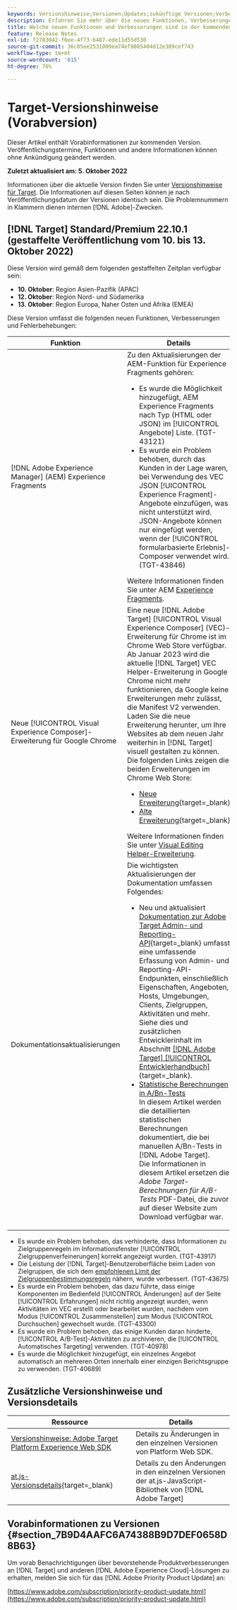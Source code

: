 ```yaml
---
keywords: Versionshinweise;Versionen;Updates;zukünftige Versionen;Verbesserungen;neue Funktionen;Fehlerbehebungen;Updates;Vorabversion
description: Erfahren Sie mehr über die neuen Funktionen, Verbesserungen und Fehlerbehebungen in der kommenden Version von Adobe Target sowie in den zugehörigen SDKs, APIs und JavaScript-Bibliotheken.
title: Welche neuen Funktionen und Verbesserungen sind in der kommenden Version enthalten?
feature: Release Notes
exl-id: f2783042-f6ee-4f73-b487-ede11d55d530
source-git-commit: 36c05ee2531009ea74ef9085404d12e389cef743
workflow-type: tm+mt
source-wordcount: '615'
ht-degree: 76%

---
```


# Target-Versionshinweise (Vorabversion)

Dieser Artikel enthält Vorabinformationen zur kommenden Version. Veröffentlichungstermine, Funktionen und andere Informationen können ohne Ankündigung geändert werden.

**Zuletzt aktualisiert am: 5. Oktober 2022**

Informationen über die aktuelle Version finden Sie unter [Versionshinweise für Target](release-notes.md). Die Informationen auf diesen Seiten können je nach Veröffentlichungsdatum der Versionen identisch sein. Die Problemnummern in Klammern dienen internen [!DNL Adobe]-Zwecken.

## [!DNL Target] Standard/Premium 22.10.1 (gestaffelte Veröffentlichung vom 10. bis 13. Oktober 2022)

Diese Version wird gemäß dem folgenden gestaffelten Zeitplan verfügbar sein:

* **10. Oktober**: Region Asien-Pazifik (APAC)
* **12. Oktober**: Region Nord- und Südamerika
* **13. Oktober**: Region Europa, Naher Osten und Afrika (EMEA)

Diese Version umfasst die folgenden neuen Funktionen, Verbesserungen und Fehlerbehebungen:

| Funktion | Details |
| --- | --- |
| [!DNL Adobe Experience Manager] (AEM) Experience Fragments | Zu den Aktualisierungen der AEM-Funktion für Experience Fragments gehören:<ul><li>Es wurde die Möglichkeit hinzugefügt, AEM Experience Fragments nach Typ (HTML oder JSON) im [!UICONTROL Angebote] Liste. (TGT-43121)</li><li>Es wurde ein Problem behoben, durch das Kunden in der Lage waren, bei Verwendung des VEC JSON [!UICONTROL Experience Fragment]-Angebote einzufügen, was nicht unterstützt wird. JSON-Angebote können nur eingefügt werden, wenn der [!UICONTROL formularbasierte Erlebnis]-Composer verwendet wird. (TGT-43846)</li></ul>Weitere Informationen finden Sie unter AEM [Experience Fragments](/help/main/c-experiences/c-manage-content/aem-experience-fragments.md). |
| Neue [!UICONTROL Visual Experience Composer]-Erweiterung für Google Chrome | Eine neue [!DNL Adobe Target] [!UICONTROL Visual Experience Composer] (VEC)-Erweiterung für Chrome ist im Chrome Web Store verfügbar.<br>Ab Januar 2023 wird die aktuelle [!DNL Target] VEC Helper-Erweiterung in Google Chrome nicht mehr funktionieren, da Google keine Erweiterungen mehr zulässt, die Manifest V2 verwenden. Laden Sie die neue Erweiterung herunter, um Ihre Websites ab dem neuen Jahr weiterhin in [!DNL Target] visuell gestalten zu können.<br>Die folgenden Links zeigen die beiden Erweiterungen im Chrome Web Store:<ul><li>[Neue Erweiterung](https://chrome.google.com/webstore/detail/adobe-experience-cloud-vi/kgmjjkfjacffaebgpkpcllakjifppnca){target=_blank}</li><li>[Alte Erweiterung](https://chrome.google.com/webstore/detail/adobe-target-vec-helper/ggjpideecfnbipkacplkhhaflkdjagak){target=_blank}</li></ul>Weitere Informationen finden Sie unter [Visual Editing Helper-Erweiterung](/help/main/c-experiences/c-visual-experience-composer/r-troubleshoot-composer/visual-editing-helper-extension.md). |
| Dokumentationsaktualisierungen | Die wichtigsten Aktualisierungen der Dokumentation umfassen Folgendes:<ul><li>Neu und aktualisiert [Dokumentation zur Adobe Target Admin- und Reporting-API](https://developer.adobe.com/target/administer/admin-api/){target=_blank} umfasst eine umfassende Erfassung von Admin- und Reporting-API-Endpunkten, einschließlich Eigenschaften, Angeboten, Hosts, Umgebungen, Clients, Zielgruppen, Aktivitäten und mehr.<br>Siehe dies und zusätzlichen Entwicklerinhalt im Abschnitt [[!DNL Adobe Target] [!UICONTROL Entwicklerhandbuch]](https://developer.adobe.com/target/){target=_blank}.</li><li>[Statistische Berechnungen in A/Bn-Tests](/help/main/c-reports/statistical-methodology/statistical-calculations.md)<br>In diesem Artikel werden die detaillierten statistischen Berechnungen dokumentiert, die bei manuellen A/Bn-Tests in [!DNL Adobe Target].<br>Die Informationen in diesem Artikel ersetzen die *Adobe Target-Berechnungen für A/B-Tests* PDF-Datei, die zuvor auf dieser Website zum Download verfügbar war.</li></ul> |

* Es wurde ein Problem behoben, das verhinderte, dass Informationen zu Zielgruppenregeln im Informationsfenster [!UICONTROL Zielgruppenverfeinerungen] korrekt angezeigt wurden. (TGT-43917)
* Die Leistung der [!DNL Target]-Benutzeroberfläche beim Laden von Zielgruppen, die sich dem [empfohlenen Limit der Zielgruppenbestimmungsregeln](/help/main/r-troubleshooting-target/target-limits.md#targeting-rules) nähern, wurde verbessert. (TGT-43675)
* Es wurde ein Problem behoben, das dazu führte, dass einige Komponenten im Bedienfeld [!UICONTROL Änderungen] auf der Seite [!UICONTROL Erfahrungen] nicht richtig angezeigt wurden, wenn Aktivitäten im VEC erstellt oder bearbeitet wurden, nachdem vom Modus [!UICONTROL Zusammenstellen] zum Modus [!UICONTROL Durchsuchen] gewechselt wurde. (TGT-43300)
* Es wurde ein Problem behoben, das einige Kunden daran hinderte, [!UICONTROL A/B-Test]-Aktivitäten zu archivieren, die [!UICONTROL Automatisches Targeting] verwenden. (TGT-40978)
* Es wurde die Möglichkeit hinzugefügt, ein einzelnes Angebot automatisch an mehreren Orten innerhalb einer einzigen Berichtsgruppe zu verwenden. (TGT-40689)

## Zusätzliche Versionshinweise und Versionsdetails

| Ressource | Details |
|--- |--- |
| [Versionshinweise: Adobe Target Platform Experience Web SDK](https://experienceleague.adobe.com/docs/experience-platform/edge/release-notes.html?lang=de) | Details zu Änderungen in den einzelnen Versionen von Platform Web SDK. |
| [at.js-Versionsdetails](https://developer.adobe.com/target/implement/client-side/atjs/target-atjs-versions/){target=_blank} | Details zu den Änderungen in den einzelnen Versionen der at.js-JavaScript-Bibliothek von [!DNL Adobe Target] |


## Vorabinformationen zu Versionen {#section_7B9D4AAFC6A74388B9D7DEF0658D8B63}

Um vorab Benachrichtigungen über bevorstehende Produktverbesserungen an [!DNL Target] und anderen [!DNL Adobe Experience Cloud]-Lösungen zu erhalten, melden Sie sich für das [!DNL Adobe Priority Product Update] an:

[https://www.adobe.com/subscription/priority-product-update.html](https://www.adobe.com/subscription/priority-product-update.html)
